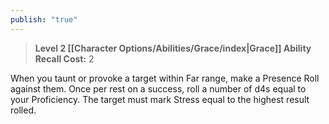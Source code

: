 ```yaml
---
publish: "true"
---
```

> **Level 2 [[Character Options/Abilities/Grace/index|Grace]] Ability**
> **Recall Cost:** 2

When you taunt or provoke a target within Far range, make a Presence Roll against them. Once per rest on a success, roll a number of d4s equal to your Proficiency. The target must mark Stress equal to the highest result rolled.
